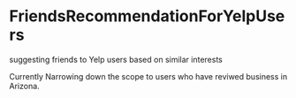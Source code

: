 # FriendsRecommendationForYelpUsers
suggesting friends to Yelp users based on similar interests

Currently Narrowing down the scope to users who have reviwed business in Arizona. 
